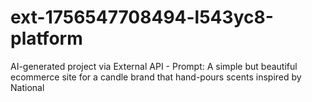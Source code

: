 # ext-1756547708494-l543yc8-platform
AI-generated project via External API - Prompt: A simple but beautiful ecommerce site for a candle brand that hand-pours scents inspired by National
